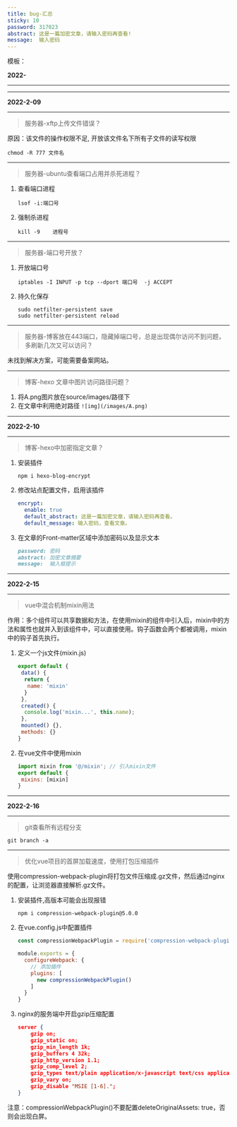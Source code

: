 ```yaml
---
title: bug-汇总
sticky: 10
password: 317023
abstract: 这是一篇加密文章，请输入密码再查看!
message:  输入密码
---
```




模板：

**2022-**

***

> 



***



**2022-2-09**

***

> 服务器-xftp上传文件错误？

原因：该文件的操作权限不足, 开放该文件名下所有子文件的读写权限

```
chmod -R 777 文件名
```

***

>  服务器-ubuntu查看端口占用并杀死进程？

1. 查看端口进程

   ```shell
   lsof -i:端口号
   ```

2. 强制杀进程

   ```shell
   kill -9    进程号
   ```

***

> 服务器-端口号开放？

1. 开放端口号
   
   ```shell
   iptables -I INPUT -p tcp --dport 端口号  -j ACCEPT
   ```
   
2. 持久化保存
   
   ```shell
   sudo netfilter-persistent save
   sudo netfilter-persistent reload
   ```

***

<!-- more -->

> 服务器-博客放在443端口，隐藏掉端口号，总是出现偶尔访问不到问题，多刷新几次又可以访问？

未找到解决方案，可能需要备案网站。

***

> 博客-hexo 文章中图片访问路径问题？

1. 将A.png图片放在source/images/路径下
2. 在文章中利用绝对路径  `![img](/images/A.png)`

***



**2022-2-10**

***

> 博客-hexo中加密指定文章？

1. 安装插件

   ```shell
   npm i hexo-blog-encrypt
   ```

2. 修改站点配置文件，启用该插件

   ```yaml
   encrypt:
     enable: true
     default_abstract: 这是一篇加密文章，请输入密码再查看。
     default_message: 输入密码，查看文章。
   ```

3. 在文章的Front-matter区域中添加密码以及显示文本

   ```markdown
   password: 密码
   abstract: 加密文章摘要
   message:  输入框提示
   ```


***



**2022-2-15**

***

> vue中混合机制mixin用法

作用：多个组件可以共享数据和方法，在使用mixin的组件中引入后，mixin中的方法和属性也就并入到该组件中，可以直接使用。钩子函数会两个都被调用，mixin中的钩子首先执行。

1. 定义一个js文件(mixin.js)

   ```js
   export default {
    data() {
     return {
      name: 'mixin'
     }
    },
    created() {
     console.log('mixin...', this.name);
    },
    mounted() {},
    methods: {}
   }
   ```

2. 在vue文件中使用mixin

   ```js
   import mixin from '@/mixin'; // 引入mixin文件
   export default {
    mixins: [mixin]
   }
   ```

***



**2022-2-16**

***

> git查看所有远程分支

```shell
git branch -a
```

***

> 优化vue项目的首屏加载速度，使用打包压缩插件

使用compression-webpack-plugin将打包文件压缩成.gz文件，然后通过nginx的配置，让浏览器直接解析.gz文件。

1. 安装插件,高版本可能会出现报错

   ```shell
   npm i compression-webpack-plugin@5.0.0
   ```

2. 在vue.config.js中配置插件

   ```js
   const compressionWebpackPlugin = require('compression-webpack-plugin')
   
   module.exports = {
     configureWebpack: {
       // 添加插件
       plugins: [
         new compressionWebpackPlugin()
       ]
     }
   }
   ```

3. nginx的服务端中开启gzip压缩配置

   ```json
   server {
       gzip on;
       gzip_static on;
       gzip_min_length 1k;
       gzip_buffers 4 32k;
       gzip_http_version 1.1;
       gzip_comp_level 2;
       gzip_types text/plain application/x-javascript text/css application/xml;
       gzip_vary on;
       gzip_disable "MSIE [1-6].";
   }
   ```

注意：compressionWebpackPlugin()不要配置deleteOriginalAssets: true，否则会出现白屏。


